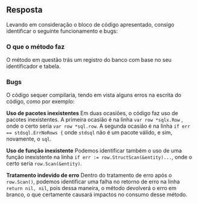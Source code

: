 ## Resposta
Levando em consideração o bloco de código apresentado, consigo identificar o seguinte funcionamento e bugs:

### O que o método faz
O método em questão trás um registro do banco com base no seu identificador e tabela.

### Bugs
O código sequer compilaria, tendo em vista alguns erros na escrita do código, como por exemplo:

**Uso de pacotes inexistentes**
Em duas ocasiões, o código faz uso de pacotes inexistentes. A primeira ocasião é na linha `var row *sqlx.Row` , onde o certo seria `var row *sql.row`. A segunda ocasião é na linha `if err == stdsql.ErrNoRows {` onde `stdsql` não é um pacote válido, e sim, novamente, o `sql`.

**Uso de função inexistente**
Podemos identificar também o uso de uma função inexistente na linha `if err := row.StructScan(&entity)...`, onde o certo seria `row.Scan(&entity)`.

**Tratamento indevido de erro**
Dentro do tratamento de erro após o `row.Scan()`, podemos identificar uma falha no retorno de erro na linha `return nil, nil`, pois dessa maneira, o método devolverá o erro em branco, o que certamente causará impactos no consumo desse método. 